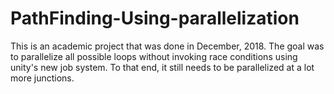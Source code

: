 # PathFinding-Using-parallelization
This is an academic project that was done in December, 2018.  The goal was to parallelize all possible loops without invoking race conditions using unity's new job system.
To that end, it still needs to be parallelized at a lot more junctions.
